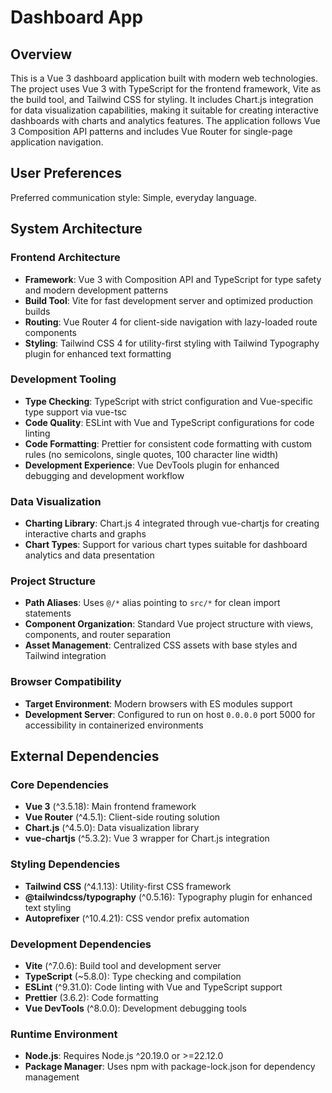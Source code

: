 # Dashboard App

## Overview

This is a Vue 3 dashboard application built with modern web technologies. The project uses Vue 3 with TypeScript for the frontend framework, Vite as the build tool, and Tailwind CSS for styling. It includes Chart.js integration for data visualization capabilities, making it suitable for creating interactive dashboards with charts and analytics features. The application follows Vue 3 Composition API patterns and includes Vue Router for single-page application navigation.

## User Preferences

Preferred communication style: Simple, everyday language.

## System Architecture

### Frontend Architecture
- **Framework**: Vue 3 with Composition API and TypeScript for type safety and modern development patterns
- **Build Tool**: Vite for fast development server and optimized production builds
- **Routing**: Vue Router 4 for client-side navigation with lazy-loaded route components
- **Styling**: Tailwind CSS 4 for utility-first styling with Tailwind Typography plugin for enhanced text formatting

### Development Tooling
- **Type Checking**: TypeScript with strict configuration and Vue-specific type support via vue-tsc
- **Code Quality**: ESLint with Vue and TypeScript configurations for code linting
- **Code Formatting**: Prettier for consistent code formatting with custom rules (no semicolons, single quotes, 100 character line width)
- **Development Experience**: Vue DevTools plugin for enhanced debugging and development workflow

### Data Visualization
- **Charting Library**: Chart.js 4 integrated through vue-chartjs for creating interactive charts and graphs
- **Chart Types**: Support for various chart types suitable for dashboard analytics and data presentation

### Project Structure
- **Path Aliases**: Uses `@/*` alias pointing to `src/*` for clean import statements
- **Component Organization**: Standard Vue project structure with views, components, and router separation
- **Asset Management**: Centralized CSS assets with base styles and Tailwind integration

### Browser Compatibility
- **Target Environment**: Modern browsers with ES modules support
- **Development Server**: Configured to run on host `0.0.0.0` port 5000 for accessibility in containerized environments

## External Dependencies

### Core Dependencies
- **Vue 3** (^3.5.18): Main frontend framework
- **Vue Router** (^4.5.1): Client-side routing solution
- **Chart.js** (^4.5.0): Data visualization library
- **vue-chartjs** (^5.3.2): Vue 3 wrapper for Chart.js integration

### Styling Dependencies
- **Tailwind CSS** (^4.1.13): Utility-first CSS framework
- **@tailwindcss/typography** (^0.5.16): Typography plugin for enhanced text styling
- **Autoprefixer** (^10.4.21): CSS vendor prefix automation

### Development Dependencies
- **Vite** (^7.0.6): Build tool and development server
- **TypeScript** (~5.8.0): Type checking and compilation
- **ESLint** (^9.31.0): Code linting with Vue and TypeScript support
- **Prettier** (3.6.2): Code formatting
- **Vue DevTools** (^8.0.0): Development debugging tools

### Runtime Environment
- **Node.js**: Requires Node.js ^20.19.0 or >=22.12.0
- **Package Manager**: Uses npm with package-lock.json for dependency management